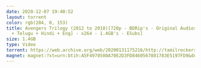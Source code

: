 ```yaml
---
date: 2020-12-07 19:40:52
layout: torrent
color: rgb(204, 0, 153)
title: Avengers Trilogy (2012 to 2018)[720p - BDRip's - Original Audios - [Tamil
  + Telugu + Hindi + Eng] - x264 - 1.4GB's - ESubs]
size: 1.4GB
type: Video
torrent: https://web.archive.org/web/20200131175216/http://tamilrockers.ws/index.php?app=core&module=attach&section=attach&attach_id=25965
magnet: magnet:?xt=urn:btih:A5F4970580A70E2D3FD8460567881783E5197FD9&dn=www.TamilRockers.cl%20-%20Avengers%20Trilogy%20%282012%20to%202018%29%5b720p%20-%20BDRip%27s%20-%20Original%20Audios%20-%20%5bTamil%20%2b%20Telugu%20%2b%20Hindi%20%2b%20Eng%5d&tr=udp%3a%2f%2ftracker.leechers-paradise.org%3a6969%2fannounce&tr=udp%3a%2f%2ftracker.opentrackr.org%3a1337%2fannounce&tr=udp%3a%2f%2feddie4.nl%3a6969%2fannounce&tr=udp%3a%2f%2f9.rarbg.me%3a2720%2fannounce&tr=udp%3a%2f%2f9.rarbg.to%3a2780%2fannounce&tr=udp%3a%2f%2fpublic.popcorn-tracker.org%3a6969%2fannounce&tr=udp%3a%2f%2ftracker.opentrackr.org%3a1337%2fannounce&tr=udp%3a%2f%2fp4p.arenabg.ch%3a1337%2fannounce&tr=udp%3a%2f%2ftracker.internetwarriors.net%3a1337%2fannounce&tr=udp%3a%2f%2ftracker.coppersurfer.tk%3a6969%2fannounce&tr=http%3a%2f%2ftorrentsmd.com%3a8080%2fannounce
---
```

